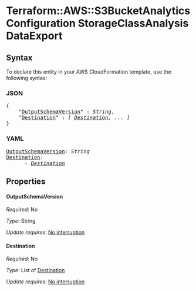 # Terraform::AWS::S3BucketAnalyticsConfiguration StorageClassAnalysis DataExport

## Syntax

To declare this entity in your AWS CloudFormation template, use the following syntax:

### JSON

<pre>
{
    "<a href="#outputschemaversion" title="OutputSchemaVersion">OutputSchemaVersion</a>" : <i>String</i>,
    "<a href="#destination" title="Destination">Destination</a>" : <i>[ <a href="storageclassanalysis-dataexport-destination.md">Destination</a>, ... ]</i>
}
</pre>

### YAML

<pre>
<a href="#outputschemaversion" title="OutputSchemaVersion">OutputSchemaVersion</a>: <i>String</i>
<a href="#destination" title="Destination">Destination</a>: <i>
      - <a href="storageclassanalysis-dataexport-destination.md">Destination</a></i>
</pre>

## Properties

#### OutputSchemaVersion

_Required_: No

_Type_: String

_Update requires_: [No interruption](https://docs.aws.amazon.com/AWSCloudFormation/latest/UserGuide/using-cfn-updating-stacks-update-behaviors.html#update-no-interrupt)

#### Destination

_Required_: No

_Type_: List of <a href="storageclassanalysis-dataexport-destination.md">Destination</a>

_Update requires_: [No interruption](https://docs.aws.amazon.com/AWSCloudFormation/latest/UserGuide/using-cfn-updating-stacks-update-behaviors.html#update-no-interrupt)

